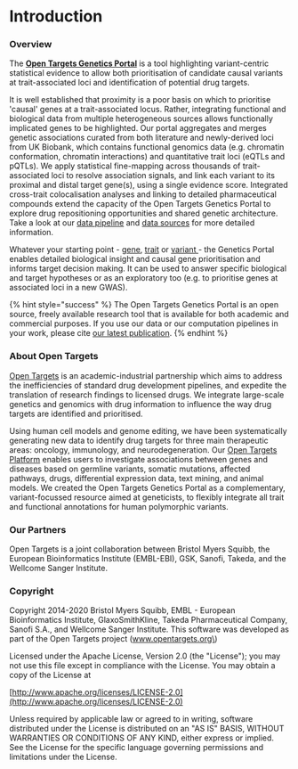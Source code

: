 # Introduction

### Overview

The [**Open Targets Genetics Portal**](https://genetics.opentargets.org/) is a tool highlighting variant-centric statistical evidence to allow both prioritisation of candidate causal variants at trait-associated loci and identification of potential drug targets.

It is well established that proximity is a poor basis on which to prioritise 'causal' genes at a trait-associated locus. Rather, integrating functional and biological data from multiple heterogeneous sources allows functionally implicated genes to be highlighted. Our portal aggregates and merges genetic associations curated from both literature and newly-derived loci from UK Biobank, which contains functional genomics data \(e.g. chromatin conformation, chromatin interactions\) and quantitative trait loci \(eQTLs and pQTLs\). We apply statistical fine-mapping across thousands of trait-associated loci to resolve association signals, and link each variant to its proximal and distal target gene\(s\), using a single evidence score. Integrated cross-trait colocalisation analyses and linking to detailed pharmaceutical compounds extend the capacity of the Open Targets Genetics Portal to explore drug repositioning opportunities and shared genetic architecture. Take a look at our [data pipeline](our-approach/data-pipeline.md) and [data sources](our-approach/data-sources.md#overview-of-data-sources) for more detailed information.

Whatever your starting point - [gene](how-to-use-open-targets-genetics-starting-with/gene-target.md), [trait](how-to-use-open-targets-genetics-starting-with/trait-or-disease.md) or [variant ](how-to-use-open-targets-genetics-starting-with/variant.md)- the Genetics Portal enables detailed biological insight and causal gene prioritisation and informs target decision making. It can be used to answer specific biological and target hypotheses or as an exploratory too \(e.g. to prioritise genes at associated loci in a new GWAS\). 

{% hint style="success" %}
The Open Targets Genetics Portal is an open source, freely available research tool that is available for both academic and commercial purposes. If you use our data or our computation pipelines in your work, please cite [our latest publication](citation.md#latest-publication). 
{% endhint %}

### About Open Targets

[Open Targets](https://www.opentargets.org/) is an academic-industrial partnership which aims to address the inefficiencies of standard drug development pipelines, and expedite the translation of research findings to licensed drugs. We integrate large-scale genetics and genomics with drug information to influence the way drug targets are identified and prioritised.

Using human cell models and genome editing, we have been systematically generating new data to identify drug targets for three main therapeutic areas: oncology, immunology, and neurodegeneration. Our [Open Targets Platform](https://www.targetvalidation.org) enables users to investigate associations between genes and diseases based on germline variants, somatic mutations, affected pathways, drugs, differential expression data, text mining, and animal models. We created the Open Targets Genetics Portal as a complementary, variant-focussed resource aimed at geneticists, to flexibly integrate all trait and functional annotations for human polymorphic variants.

### Our Partners

Open Targets is a joint collaboration between Bristol Myers Squibb, the European Bioinformatics Institute \(EMBL-EBI\), GSK, Sanofi, Takeda, and the Wellcome Sanger Institute.

### Copyright

Copyright 2014-2020 Bristol Myers Squibb, EMBL - European Bioinformatics Institute, GlaxoSmithKline, Takeda Pharmaceutical Company, Sanofi S.A., and Wellcome Sanger Institute. This software was developed as part of the Open Targets project \(www.opentargets.org\)

Licensed under the Apache License, Version 2.0 \(the "License"\); you may not use this file except in compliance with the License. You may obtain a copy of the License at

[http://www.apache.org/licenses/LICENSE-2.0](http://www.apache.org/licenses/LICENSE-2.0)

Unless required by applicable law or agreed to in writing, software distributed under the License is distributed on an "AS IS" BASIS, WITHOUT WARRANTIES OR CONDITIONS OF ANY KIND, either express or implied. See the License for the specific language governing permissions and limitations under the License.

